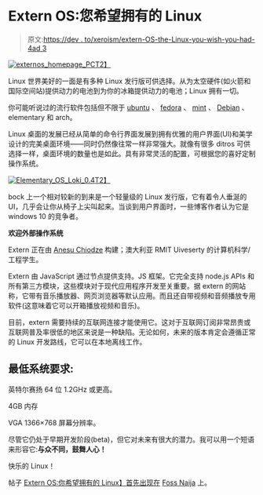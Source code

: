 # Extern OS:您希望拥有的 Linux

> 原文:[https://dev . to/xeroism/extern-OS-the-Linux-you-wish-you-had-4ad 3](https://dev.to/xeroxism/extern-os-the-linux-you-wish-you-had-4ad3)

[![externos_homepage_PC](../Images/ae2801a8275bf7d698ffcf68e589c982.png)T2】](https://i0.wp.com/fossnaija.com/wp-content/uploads/2018/10/externos_pc.png?ssl=1)

Linux 世界美好的一面是有多种 Linux 发行版可供选择。从为太空硬件(如火箭和国际空间站)提供动力的电池到为你的冰箱提供动力的电池；Linux 拥有一切。

你可能听说过的流行软件包括但不限于 [ubuntu](https://fossnaija.com/linux-installation-dual-booting-with-windows-7/) 、 [fedora](https://fossnaija.com/installing-software-on-linux-using-gui/) 、 [mint](https://fossnaija.com/installing-software-on-linux-using-gui/) 、 [Debian](https://fossnaija.com/installing-software-on-linux-using-gui/) 、elementary 和 arch。

Linux 桌面的发展已经从简单的命令行界面发展到拥有优雅的用户界面(UI)和美学设计的完美桌面环境——同时仍然像往常一样非常强大。就像有很多 ditros 可供选择一样，桌面环境的数量也是如此。具有非常灵活的配置，可根据您的喜好定制操作系统。

[![Elementary_OS_Loki_0.4](../Images/1759cffaf3f093142d72572b765914ad.png)T2】](https://i2.wp.com/fossnaija.com/wp-content/uploads/2018/10/Elementary_OS_Loki_0.4.png?ssl=1)

bock 上一个相对较新的到来是一个轻量级的 Linux 发行版，它有着令人垂涎的 UI，几乎会让你从椅子上尖叫起来。当谈到用户界面时，一些博客作者认为它是 windows 10 的竞争者。

**欢迎外部操作系统**

Extern 正在由 [Anesu Chiodze](https://twitter.com/AnesuChiodze) 构建；澳大利亚 RMIT Uiveserty 的计算机科学/工程学生。

Extern 由 JavaScript 通过节点提供支持。JS 框架。它完全支持 node.js APIs 和所有第三方模块，这些模块对于现代应用程序开发至关重要。据 extern 的网站称，它带有音乐播放器、网页浏览器等默认应用。而且还自带视频和音频播放专用软件(这意味着它可以开箱播放视频和音乐)。

目前，extern 需要持续的互联网连接才能使用它。这对于互联网订阅非常昂贵或互联网普及率很低的地区来说是一种缺陷。无论如何，未来的版本肯定会遵循正常的 Linux 开发路线，它可以在本地离线工作。

## **最低系统要求:**

英特尔赛扬 64 位 1.2GHz 或更高。

4GB 内存

VGA 1366×768 屏幕分辨率。

尽管它仍处于早期开发阶段(beta)，但它对未来有很大的潜力。我可以用一个短语来形容它:**与众不同，鼓舞人心！**

快乐的 Linux！

帖子 [Extern OS:你希望拥有的 Linux】首先出现在](https://fossnaija.com/extern-os-the-linux-you-wish-you-had/) [Foss Naija](https://fossnaija.com) 上。